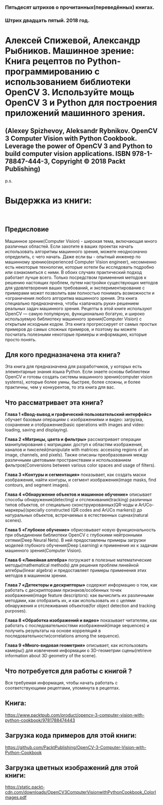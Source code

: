 ### Пятьдесят штрихов о прочитанных(переведённых) книгах. 
### Штрих двадцать пятый. 2018 год.

# Алексей Спижевой, Александр Рыбников. Машинное зрение: Книга рецептов по Python-программированию с использованием библиотеки OpenCV 3. Используйте мощь OpenCV 3 и Python для построения приложений машинного зрения.
 ## (Alexey Spizhevoy, Aleksandr Rybnikov. OpenCV 3 Computer Vision with Python Cookbook. Leverage the power of OpenCV 3 and Python to build computer vision applications. ISBN 978-1-78847-444-3, Copyright © 2018 Packt Publishing)

p.s.

# Выдержка из книги:

 
## Предисловие

Машинное зрение(Computer Vision) - широкая тема, включающая много различных областей. Если захотите в ваших проектах начать использовать алгоритмы машинного зрения, можете неоднозначно определить, с чего начать. Даже если вы - опытный инженер по машинному зрению(experienced Computer Vision engineer), несомненно есть некоторые технологии, которые  хотели бы исследовать подробно или ознакомиться с ними. В обоих случаях практический подход работает лучше всего. Только посредством применения методов к решению настоящих проблем, путем настройки существующих методов для удовлетворения ваших требований, и экспериментирование с примерами может позволить вам полностью понимать возможности и «ограничения любого алгоритма машинного зрения. Эта книга специально предназначена, чтобы «запачкать руки» решением реальных задач машинного зрения. Рецепты в этой книге используют OpenCV — самую популярную, функционально богатую, и широко используемую библиотеку машинного зрения(Computer Vision) с открытым исходным кодом. Эта книга прогрессирует от самых простых примеров до самых сложных примеров, и поэтому вы можете посчитать полезными некоторые примеры и информацию, которые просто понять.

## Для кого предназначена эта книга?

Эта книга для предназначена для разработчиков, у которых есть элементарные знания языка Python. Если знаете основы библиотеки OpenCV и готовы создать системы машинного зрения(computer vision systems), которые более умны, быстрее, более сложны, и более практичны, чем у конкурентов, то эта книга для вас.

## Что рассматривает эта книга?

**Глава 1 «Ввод-вывод и графический пользовательский интерфейс»** обучает базовым операциям с изображениями и видео: загрузка, сохранение и отображение(basic operations with images and video: loading, saving and displaying). 

**Глава 2 «Матрицы, цвета и фильтры»** рассматривает операции манипулирования с матрицами: доступ к областям изображения, каналов и пикселей(manipulate with matrices: accessing regions of an image, channels, and pixels). Также описаны преобразования между различными цветовыми пространствами и использованием фильтров(Conversions between various color spaces and usage of filters).

**Глава 3 «Контуры и сегментация»** показывает, как создать маски изображения, найти контуры, и сегмент изображения(image masks, find contours, and segment images).

**Глава 4 «Обнаружение объектов и машинное обучение»** описывает способы обнаружения(detecting) и отслеживания(tracking) различных типов объектов, от специально сконструированных(QR-коды и ArUCo-маркеры)(specially constructed (QR codes and ArUCo markers)) до натуральных объектов, встречаемых в естественных сценах(natural scenes).

**Глава 5 «Глубокое обучение»** обрисовывает новую функциональность при объединении библиотеки OpenCV с глубокими нейтронными сетями(Deep Neural Nets). В ней предоставлены примеры загрузки моделей глубокого обучения(Deep Learning) и применения их к задачам машинного зрения(Computer Vision).

**Глава 6 «Линейная алгебра»** погружает в полезные математические методы(mathematical methods) для решения проблем линейной алгебры(linear algebra) и предоставляет примеры применения этих методов в машинном зрении.

**Глава 7 «Детекторы и дескрипторы»** содержит информацию о том, как работать с дескрипторами признаков/особенных точек изображения(image feature descriptors): как вычислить их различными методами, как отобразить их, и как использовать их с целями обнаружения и отслеживания объектов(for object detection and tracking purposes).

**Глава 8 «Обработка изображений и видео»** показывает читателям, как работать с последовательностями изображений(image sequences) и получить результаты на основе корреляций в последовательности(correlations among the sequence).

**Глава 9 «Много-видовая геометрия»** описывает, как использовать камеры() для извлечения информации о 3D-геометрии сцены(retrieve information about 3D geometry of the scene).

## Что потребуется для работы с книгой ?

Вся требуемая информация, чтобы начать работать с соответствующими рецептами, упомянута в рецептах.
 

## Книга:
https://www.packtpub.com/product/opencv-3-computer-vision-with-python-cookbook/9781788474443

## Загрузка кода примеров для этой книги:
https://github.com/PacktPublishing/OpenCV-3-Computer-Vision-with-Python-Cookbook

## Загрузка цветных изображений для этой книги:
https://static.packt-cdn.com/downloads/OpenCV3ComputerVisionwithPythonCookbook_ColorImages.pdf
